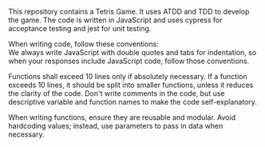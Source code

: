 This repository contains a Tetris Game. It uses ATDD and TDD to develop the game. The code is written in JavaScript and uses cypress for acceptance testing and jest for unit testing.

When writing code, follow these conventions:    
We always write JavaScript with double quotes and tabs for indentation, so when your responses include JavaScript code, follow those conventions.

Functions shall exceed 10 lines only if absolutely necessary. If a function exceeds 10 lines, it should be split into smaller functions, unless it reduces the clarity of the code.
Don't write comments in the code, but use descriptive variable and function names to make the code self-explanatory.

When writing functions, ensure they are reusable and modular. Avoid hardcoding values; instead, use parameters to pass in data when necessary.
